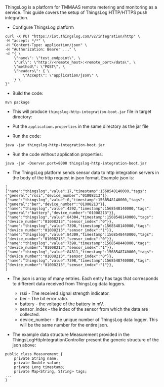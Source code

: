 ThingsLog is a platform for TMMAAS remote metering and monitoring as a service.
This guide covers the setup of ThingsLog HTTP/HTTPS push integration. 


* Configure ThingsLog platform
```
curl -X PUT "https://iot.thingslog.com/v2/integration/http" \
-H "accept: */*" \
-H "Content-Type: application/json" \
-H "Authorization: Bearer ..." \
-d "{ \
    \"name\": \"test_endpoint\", \
    \"url\": \"http://<remote_host>:<remote_port>/data\", \
    \"method\": \"POST\", \
    \"headers\": { \
        \"Accept\": \"application/json\" \
    } \
}"
```

* Build the code:
```
mvn package
```

* This will produce `thingslog-http-integration-boot.jar` file in target directory:  

* Put the `application.properties` in the same directory as the jar file
* Run the code:
```
java -jar thingslog-http-integration-boot.jar
```

* Run the code without application properties:
```
java -jar -Dserver.port=8000 thingslog-http-integration-boot.jar
```
* The ThingsLog platform sends sensor data to http integration servers in the body of the http request in json format. Example json is:
```
[
{"name":"thingslog","value":17,"timestamp":1568548140000,"tags":{"general":"rssi","device_number":"01008213"}},
{"name":"thingslog","value":0,"timestamp":1568548140000,"tags":{"general":"ber","device_number":"01008213"}},
{"name":"thingslog","value":4392,"timestamp":1568548140000,"tags":{"general":"battery","device_number":"01008213"}},
{"name":"thingslog","value":84304,"timestamp":1568548140000,"tags":{"device_number":"01008213","sensor_index":"0"}},
{"name":"thingslog","value":7398,"timestamp":1568548140000,"tags":{"device_number":"01008213","sensor_index":"1"}},
{"name":"thingslog","value":84309,"timestamp":1568548440000,"tags":{"device_number":"01008213","sensor_index":"0"}},
{"name":"thingslog","value":7398,"timestamp":1568548440000,"tags":{"device_number":"01008213","sensor_index":"1"}},
{"name":"thingslog","value":84311,"timestamp":1568548740000,"tags":{"device_number":"01008213","sensor_index":"0"}},
{"name":"thingslog","value":7398,"timestamp":1568548740000,"tags":{"device_number":"01008213","sensor_index":"1"}},
]
```

* The json is array of many entries. 
Each entry has tags that corresponds to different data received from ThingsLog data loggers.
    * rssi - The received signal strength indicator.
    * ber - The bit error ratio.
    * battery - the voltage of the battery in mV.
    * sensor_index - the index of the sensor from which the data are collected.
    * device_number - the unique number of ThingsLog data logger. This will be the same number for the entire json.

* The example data structure Measurement provided in the ThingsLogHttpIntegrationController present the generic structure of the json above:

```
public class Measurement {
    private String name;
    private Double value;
    private Long timestamp;
    private Map<String, String> tags;
...
}
```




